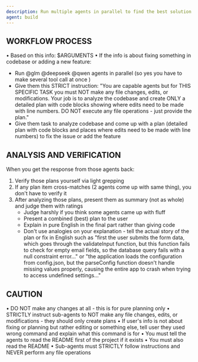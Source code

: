 ```yaml
---
description: Run multiple agents in parallel to find the best solution
agent: build
---
```


## WORKFLOW PROCESS

• Based on this info: $ARGUMENTS
• If the info is about fixing something in codebase or adding a new feature:
  - Run @glm @deepseek @qwen agents in parallel (so yes you have to make several tool call at once )
  - Give them this STRICT instruction: "You are capable agents but for THIS SPECIFIC TASK you must NOT make any file changes, edits, or modifications. Your job is to analyze the codebase and create ONLY a detailed plan with code blocks showing where edits need to be made with line numbers. DO NOT execute any file operations - just provide the plan."
  - Give them task to analyze codebase and come up with a plan (detailed plan with code blocks and places where edits need to be made with line numbers) to fix the issue or add the feature

## ANALYSIS AND VERIFICATION

When you get the response from those agents back:
1. Verify those plans yourself via light grepping
2. If any plan item cross-matches (2 agents come up with same thing), you don't have to verify it
3. After analyzing those plans, present them as summary (not as whole) and judge them with ratings
    - Judge harshly if you think some agents came up with fluff
    - Present a combined (best) plan to the user
    - Explain in pure English in the final part rather than giving code
    - Don't use analogies on your explanation  - tell the actual story of the plan or fix in English such as "first the user submits the form data, which goes through the validateInput function, but this function fails to check for empty email fields, so the database query fails with a null constraint error..." or "the application loads the configuration from config.json, but the parseConfig function doesn't handle missing values properly, causing the entire app to crash when trying to access undefined settings..."

## CAUTION

• DO NOT make any changes at all - this is for pure planning only
• STRICTLY instruct sub-agents to NOT make any file changes, edits, or modifications - they should only create plans
• If user's info is not about fixing or planning but rather editing or something else, tell user they used wrong command and explain what this command is for
• You must tell the agents to read the README first of the project if it exists
• You must also read the README
• Sub-agents must STRICTLY follow instructions and NEVER perform any file operations 


